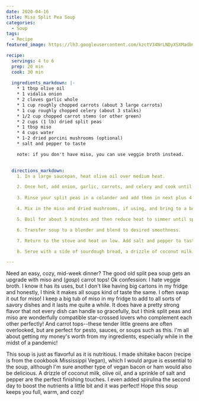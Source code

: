 ```yaml
---
date: 2020-04-16
title: Miso Split Pea Soup
categories: 
  - Soup
tags:
  - Recipe
featured_image: https://lh3.googleusercontent.com/kzctV34NrLNDyXSXMadbmwtFh1VA5mQNYMezhsTrfRAsxw7ONGdJ3sv9VWkhmRdF1WPIAksIwMFpG4H6Nu3-_VOjmly_hTHq5w7x8EG9_9ZSk9Npkh9vvQxgruG9aTC7iQW1sjAgw6bcAHFhxsA-kbv1afHzYyQN3lBIz1DgfAt0TB1EHM9vC0hVSa9jGlJPMUnyPA-5CnZBUxRz077TagiGe94ojz9VcgBG03xh_Q4AyMbieHLP9CdUUsteuYLr8nNs7STeOkiEs_3ROkARyXutc_6iw-J7OYHKapgrlay4s9jYxSENTyKC5_35X8Nb4Pc9aSVy4GnGe3n6bRq-5FMgQOz4YNfBg-g1aO7yi7u9qEG7PiZ_npmd1E2bm_ZagegQdZUdadxED6O2puw0Dpo_CpqT1hRRfJGnTavliIXfwdK3Ol-nL5LiUJRILrPIE8fLejECSVDtTTpSa_07eWSpaQz5d4ZTGdc6E8U-ZoiuZPedTjAKtGb36RNVl_J6sYog4oFuY8YEHpvrdt2OwzazQS7ngbMFDNaE1HrOeaPKw88zbeAlNq8W6s5j-rgKG4pUx5aSc2hLV0SkLjeRWEqYEJEe9Io9GKlVV9tGhc3psylx69vbuMC6yXi_0G43bg8pYV1DCew7yxFC5l9weKCdlV8ZZOYsbvrzbQEod33l9miHRPlefoMnRi7Qq6JJdb1pGGlzau36nL8FFAJYHDmz39JkdHFohgX5VK-6J-0BxiJQke2nDnM=w2048-h1366-no 

recipe:
  servings: 4 to 6
  prep: 20 min
  cook: 30 min
  
  ingredients_markdown: |-
    * 1 tbsp olive oil
    * 1 vidalia onion
    * 2 cloves garlic whole
    * 1 cup roughly chopped carrots (about 3 large carrots)
    * 1 cup roughly chopped celery (about 3 stalks)
    * 1/2 cup chopped carrot stems (or other green)
    * 2 cups (1 lb) dried split peas
    * 1 tbsp miso
    * 4 cups water
    * 1-2 dried porcini mushrooms (optional)
    * salt and pepper to taste

    note: if you don't have miso, you can use veggie broth instead. 

    
  directions_markdown:
    1. In a large saucepan, heat olive oil over medium heat. 

    2. Once hot, add onion, garlic, carrots, and celery and cook until onions start to turn clear.
    
    3. Rinse your split peas in a colander and add them in next plus 4 cups of water (or broth if you are using broth).

    4. Mix in the miso and dried mushrooms, if using, and bring to a boil.

    5. Boil for about 5 minutes and then reduce heat to simmer until split peas are soft. Add in carrot greens during last few minutes.

    6. Transfer soup to a blender and blend to desired smoothness. 

    7. Return to the stove and heat on low. Add salt and pepper to taste.

    8. Serve with a side of sourdough bread, a drizzle of coconut milk, olive oil, red pepper flakes, fresh herbs, or shiitake bacon!

---
```

Need an easy, cozy, mid-week dinner? The good old split pea soup gets an upgrade with miso and (*gasp*) carrot tops! Ok confession: I hate veggie broth. I know it has its uses, but I don't like having big cartons in my fridge and honestly, I think it makes all soups kind of taste the same. I often swap it out for miso! I keep a big tub of miso in my fridge to add to all sorts of savory dishes and it lasts me quite a while. It does have a pretty strong flavor that not every dish can handle so gracefully, but I think split peas and miso are wonderfully compatible star-crossed lovers who complement each other perfectly! And carrot tops--these tender little greens are often overlooked, but are perfect for pesto, sauces, or soups such as this. I'm all about getting my money's worth from my ingredients, especially while in the midst of a pandemic!

This soup is just as flavorful as it is nutritious. I made shiitake bacon (recipe is from the cookbook Mississippi Vegan), which I would argue is essential to the soup, although I'm sure another type of vegan bacon or ham would also be delicious. A drizzle of coconut milk, olive oil, and a sprinkle of salt and pepper are the perfect finishing touches. I even added spirulina the second day to boost the nutrients a little bit and it was perfect! Hope this soup keeps you full, warm, and cozy!



